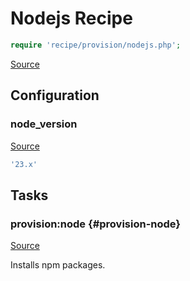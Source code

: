 <!-- DO NOT EDIT THIS FILE! -->
<!-- Instead edit recipe/provision/nodejs.php -->
<!-- Then run bin/docgen -->

# Nodejs Recipe

```php
require 'recipe/provision/nodejs.php';
```

[Source](/recipe/provision/nodejs.php)


## Configuration
### node_version
[Source](https://github.com/deployphp/deployer/blob/master/recipe/provision/nodejs.php#L8)



```php title="Default value"
'23.x'
```



## Tasks

### provision\:node {#provision-node}
[Source](https://github.com/deployphp/deployer/blob/master/recipe/provision/nodejs.php#L11)

Installs npm packages.




